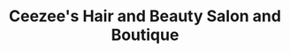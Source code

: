 ---
title: "Ceezee's Hair and Beauty Salon and Boutique"
url: /colchester/ceezees-hair-and-beauty-salon-and-boutique/
shop: Friseur
---